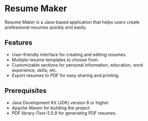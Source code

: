 # Resume Maker

Resume Maker is a Java-based application that helps users create professional resumes quickly and easily.

## Features

- User-friendly interface for creating and editing resumes.
- Multiple resume templates to choose from.
- Customizable sections for personal information, education, work experience, skills, etc.
- Export resumes to PDF for easy sharing and printing.

## Prerequisites

- Java Development Kit (JDK) version 8 or higher.
- Apache Maven for building the project.
- PDF library iText-5.5.9 for generating PDF resumes.
